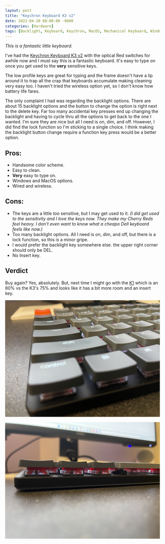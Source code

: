 ```yaml
---
layout: post
title: "Keychron Keyboard K3 v2"
date: 2022-04-20 08:00:00 -0600
categories: [Hardware]
tags: [Backlight, Keyboard, Keychron, MacOS, Mechanical Keyboard, Windows]
---
```


*This is a fantastic little keyboard.*

I've had the [Keychron Keyboard K3 v2](https://www.keychron.com/products/keychron-k3-wireless-mechanical-keyboard) with the  optical Red switches for awhile now and I must say this is a fantastic keyboard. It's easy to type on once you get used to the **very** sensitive keys.

The low profile keys are great for typing and the frame doesn't have a lip around it to trap all the crap that keyboards accumulate making cleaning very easy too. I haven't tried the wireless option yet, so I don't know how battery life fares.

The only complaint I had was regarding the backlight options. There are about 15 backlight options and the button to change the option is right next to the delete key. Far too many accidental key presses end up changing the backlight and having to cycle thru all the options to get back to the one I wanted. I'm sure they are nice but all I need is on, dim, and off. However, I did find the lock function so I'm sticking to a single choice. I think making the backlight button change require a function key press would be a better option.

## Pros:

* Handsome color scheme.
* Easy to clean.
* **Very** easy to type on.
* Windows and MacOS options.
* Wired and wireless.

## Cons:

* The keys are a little *too* sensitive, but I may get used to it. *(I did get used to the sensitivity and I love the keys now. They make my Cherry Reds feel heavy. I don't even want to know what a cheapo Dell keyboard feels like now.)*
* Too many backlight options. All I need is on, dim, and off, but there is a lock function, so this is a minor gripe.
* I would prefer the backlight key somewhere else. the upper right corner should only be DEL.
* No Insert key.

## Verdict

Buy again? Yes, absolutely. But, next time I might go with the [K1](https://www.keychron.com/products/keychron-k1-wireless-mechanical-keyboard) which is an 80% vs the K3's 75% and looks like it has a bit more room and an insert key.

![Keychron K3v2 Closeup](/assets/2022/07/keychron-k3v2-closeup.jpg)

![Keychron K3v2 Depth](/assets/2022/07/keychron-k3v2-depth.jpg)
